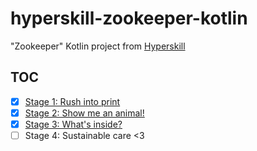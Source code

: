 # hyperskill-zookeeper-kotlin

"Zookeeper" Kotlin project from [Hyperskill](https://hyperskill.org/)

## TOC

- [x] [Stage 1: Rush into print](src/main/kotlin/stage1/project/Main.kt)
- [x] [Stage 2: Show me an animal!](src/main/kotlin/stage2/project/Main.kt)
- [x] [Stage 3: What's inside?](src/main/kotlin/stage3/project/Main.kt)
- [ ] Stage 4: Sustainable care <3
